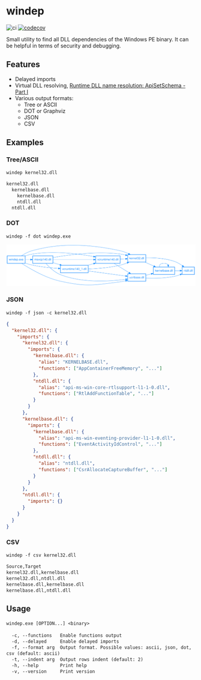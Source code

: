 # windep

![ci](https://github.com/cgfandia/windep/actions/workflows/ci.yml/badge.svg)
[![codecov](https://codecov.io/gh/cgfandia/windep/branch/main/graph/badge.svg?token=HMS0OO7NRC)](https://codecov.io/gh/cgfandia/windep)

Small utility to find all DLL dependencies of the Windows PE binary. It can be helpful in terms of security and debugging.

## Features

- Delayed imports
- Virtual DLL resolving, [Runtime DLL name resolution: ApiSetSchema - Part I](https://blog.quarkslab.com/runtime-dll-name-resolution-apisetschema-part-i.html)
- Various output formats:
  - Tree or ASCII
  - DOT or Graphviz
  - JSON
  - CSV

## Examples

### Tree/ASCII

```shell
windep kernel32.dll
```

```
kernel32.dll
  kernelbase.dll
    kernelbase.dll
    ntdll.dll
  ntdll.dll
```

### DOT

```shell
windep -f dot windep.exe
```

![graphviz](/media/graphviz.svg)

### JSON

```shell
windep -f json -c kernel32.dll
```

```json
{
  "kernel32.dll": {
    "imports": {
      "kernel32.dll": {
        "imports": {
          "kernelbase.dll": {
            "alias": "KERNELBASE.dll",
            "functions": ["AppContainerFreeMemory", "..."]
          },
          "ntdll.dll": {
            "alias": "api-ms-win-core-rtlsupport-l1-1-0.dll",
            "functions": ["RtlAddFunctionTable", "..."]
          }
        }
      },
      "kernelbase.dll": {
        "imports": {
          "kernelbase.dll": {
            "alias": "api-ms-win-eventing-provider-l1-1-0.dll",
            "functions": ["EventActivityIdControl", "..."]
          },
          "ntdll.dll": {
            "alias": "ntdll.dll",
            "functions": ["CsrAllocateCaptureBuffer", "..."]
          }
        }
      },
      "ntdll.dll": {
        "imports": {}
      }
    }
  }
}
```

### CSV

```shell
windep -f csv kernel32.dll
```

```csv
Source,Target
kernel32.dll,kernelbase.dll
kernel32.dll,ntdll.dll
kernelbase.dll,kernelbase.dll
kernelbase.dll,ntdll.dll
```

## Usage

```
windep.exe [OPTION...] <binary>

  -c, --functions   Enable functions output
  -d, --delayed     Enable delayed imports
  -f, --format arg  Output format. Possible values: ascii, json, dot, csv (default: ascii)
  -t, --indent arg  Output rows indent (default: 2)
  -h, --help        Print help
  -v, --version     Print version
```
